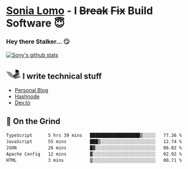 # [Sonia Lomo](https://sonylomo.github.io/) - I ~~Break~~ ~~Fix~~ Build Software 😇
### Hey there Stalker... 😏 

<a href="https://github.com/sonylomo/github-readme-stats">
  <img align="center" src="https://media.giphy.com/media/lU05nFSW6Y2A/giphy.gif" alt="Sony's github stats" />
</a>

## <img src="assets/devcat.gif" width="40"> I write technical stuff
- [Personal Blog](https://www.sonylomo.dev/blog)
- [Hashnode](https://sonylomo.hashnode.dev/)
- [Dev.to](https://dev.to/sonylomo)

## 🤡 On the Grind
<!--START_SECTION:waka-->

```txt
TypeScript      5 hrs 39 mins   ███████████████████▒░░░░░   77.36 %
JavaScript      55 mins         ███▒░░░░░░░░░░░░░░░░░░░░░   12.74 %
JSON            26 mins         █▓░░░░░░░░░░░░░░░░░░░░░░░   06.02 %
Apache Config   12 mins         ▓░░░░░░░░░░░░░░░░░░░░░░░░   02.92 %
HTML            3 mins          ▒░░░░░░░░░░░░░░░░░░░░░░░░   00.71 %
```

<!--END_SECTION:waka-->
